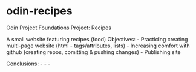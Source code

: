 # odin-recipes
Odin Project Foundations Project: Recipes

A small website featuring recipes (food)
Objectives:
    - Practicing creating multi-page website (html - tags/attributes, lists)
    - Increasing comfort with github (creating repos, comitting & pushing changes)
    - Publishing site

Conclusions:
    -
    -
    -
    
